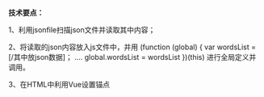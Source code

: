 **技术要点：**

1、利用jsonfile扫描json文件并读取其中内容；

2、将读取的json内容放入js文件中，并用
(function (global) {
  var wordsList = [/其中放json数据]；
  ....
  global.wordsList = wordsList
})(this)
进行全局定义并调用。

3、在HTML中利用Vue设置锚点

<script>
  // vue官网： https://cn.vuejs.org/v2/guide/
  // 初始化Vue

  new Vue({
    el: '#app',   // #app 和html中div#id的 app 对应
    data: {
      wordsList: wordsList // 变量wordsList可以在html使用
    }
  });
  
  
  4、将HTML文件push到GitHub上，便可以形成一个http开头的网页。（这是利用了GitHub的服务器，速度较慢）
